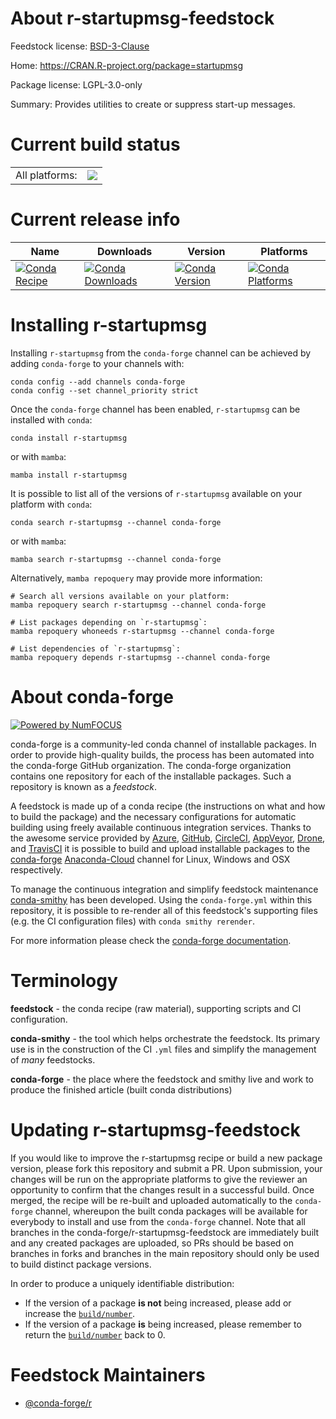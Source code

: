 About r-startupmsg-feedstock
============================

Feedstock license: [BSD-3-Clause](https://github.com/conda-forge/r-startupmsg-feedstock/blob/main/LICENSE.txt)

Home: https://CRAN.R-project.org/package=startupmsg

Package license: LGPL-3.0-only

Summary: Provides utilities to create or suppress start-up messages.

Current build status
====================


<table><tr><td>All platforms:</td>
    <td>
      <a href="https://dev.azure.com/conda-forge/feedstock-builds/_build/latest?definitionId=2402&branchName=main">
        <img src="https://dev.azure.com/conda-forge/feedstock-builds/_apis/build/status/r-startupmsg-feedstock?branchName=main">
      </a>
    </td>
  </tr>
</table>

Current release info
====================

| Name | Downloads | Version | Platforms |
| --- | --- | --- | --- |
| [![Conda Recipe](https://img.shields.io/badge/recipe-r--startupmsg-green.svg)](https://anaconda.org/conda-forge/r-startupmsg) | [![Conda Downloads](https://img.shields.io/conda/dn/conda-forge/r-startupmsg.svg)](https://anaconda.org/conda-forge/r-startupmsg) | [![Conda Version](https://img.shields.io/conda/vn/conda-forge/r-startupmsg.svg)](https://anaconda.org/conda-forge/r-startupmsg) | [![Conda Platforms](https://img.shields.io/conda/pn/conda-forge/r-startupmsg.svg)](https://anaconda.org/conda-forge/r-startupmsg) |

Installing r-startupmsg
=======================

Installing `r-startupmsg` from the `conda-forge` channel can be achieved by adding `conda-forge` to your channels with:

```
conda config --add channels conda-forge
conda config --set channel_priority strict
```

Once the `conda-forge` channel has been enabled, `r-startupmsg` can be installed with `conda`:

```
conda install r-startupmsg
```

or with `mamba`:

```
mamba install r-startupmsg
```

It is possible to list all of the versions of `r-startupmsg` available on your platform with `conda`:

```
conda search r-startupmsg --channel conda-forge
```

or with `mamba`:

```
mamba search r-startupmsg --channel conda-forge
```

Alternatively, `mamba repoquery` may provide more information:

```
# Search all versions available on your platform:
mamba repoquery search r-startupmsg --channel conda-forge

# List packages depending on `r-startupmsg`:
mamba repoquery whoneeds r-startupmsg --channel conda-forge

# List dependencies of `r-startupmsg`:
mamba repoquery depends r-startupmsg --channel conda-forge
```


About conda-forge
=================

[![Powered by
NumFOCUS](https://img.shields.io/badge/powered%20by-NumFOCUS-orange.svg?style=flat&colorA=E1523D&colorB=007D8A)](https://numfocus.org)

conda-forge is a community-led conda channel of installable packages.
In order to provide high-quality builds, the process has been automated into the
conda-forge GitHub organization. The conda-forge organization contains one repository
for each of the installable packages. Such a repository is known as a *feedstock*.

A feedstock is made up of a conda recipe (the instructions on what and how to build
the package) and the necessary configurations for automatic building using freely
available continuous integration services. Thanks to the awesome service provided by
[Azure](https://azure.microsoft.com/en-us/services/devops/), [GitHub](https://github.com/),
[CircleCI](https://circleci.com/), [AppVeyor](https://www.appveyor.com/),
[Drone](https://cloud.drone.io/welcome), and [TravisCI](https://travis-ci.com/)
it is possible to build and upload installable packages to the
[conda-forge](https://anaconda.org/conda-forge) [Anaconda-Cloud](https://anaconda.org/)
channel for Linux, Windows and OSX respectively.

To manage the continuous integration and simplify feedstock maintenance
[conda-smithy](https://github.com/conda-forge/conda-smithy) has been developed.
Using the ``conda-forge.yml`` within this repository, it is possible to re-render all of
this feedstock's supporting files (e.g. the CI configuration files) with ``conda smithy rerender``.

For more information please check the [conda-forge documentation](https://conda-forge.org/docs/).

Terminology
===========

**feedstock** - the conda recipe (raw material), supporting scripts and CI configuration.

**conda-smithy** - the tool which helps orchestrate the feedstock.
                   Its primary use is in the construction of the CI ``.yml`` files
                   and simplify the management of *many* feedstocks.

**conda-forge** - the place where the feedstock and smithy live and work to
                  produce the finished article (built conda distributions)


Updating r-startupmsg-feedstock
===============================

If you would like to improve the r-startupmsg recipe or build a new
package version, please fork this repository and submit a PR. Upon submission,
your changes will be run on the appropriate platforms to give the reviewer an
opportunity to confirm that the changes result in a successful build. Once
merged, the recipe will be re-built and uploaded automatically to the
`conda-forge` channel, whereupon the built conda packages will be available for
everybody to install and use from the `conda-forge` channel.
Note that all branches in the conda-forge/r-startupmsg-feedstock are
immediately built and any created packages are uploaded, so PRs should be based
on branches in forks and branches in the main repository should only be used to
build distinct package versions.

In order to produce a uniquely identifiable distribution:
 * If the version of a package **is not** being increased, please add or increase
   the [``build/number``](https://docs.conda.io/projects/conda-build/en/latest/resources/define-metadata.html#build-number-and-string).
 * If the version of a package **is** being increased, please remember to return
   the [``build/number``](https://docs.conda.io/projects/conda-build/en/latest/resources/define-metadata.html#build-number-and-string)
   back to 0.

Feedstock Maintainers
=====================

* [@conda-forge/r](https://github.com/conda-forge/r/)

